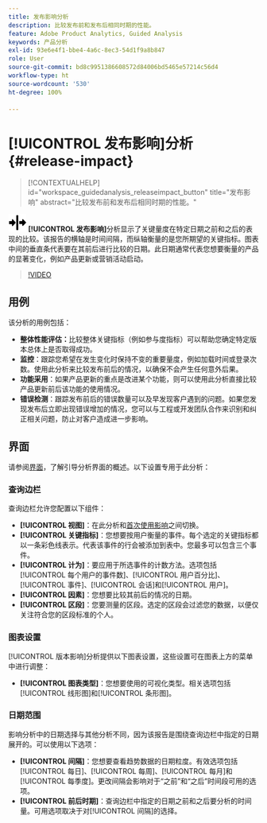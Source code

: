 ```yaml
---
title: 发布影响分析
description: 比较发布前和发布后相同时期的性能。
feature: Adobe Product Analytics, Guided Analysis
keywords: 产品分析
exl-id: 93e6e4f1-bbe4-4a6c-8ec3-54d1f9a8b847
role: User
source-git-commit: bd8c9951386608572d84006bd5465e57214c56d4
workflow-type: ht
source-wordcount: '530'
ht-degree: 100%

---
```


# [!UICONTROL 发布影响]分析 {#release-impact}

<!-- markdownlint-disable MD034 -->

>[!CONTEXTUALHELP]
>id="workspace_guidedanalysis_releaseimpact_button"
>title="发布影响"
>abstract="比较发布前和发布后相同时期的性能。"

<!-- markdownlint-enable MD034 -->

![发布](/help/assets/icons/Release.svg) **[!UICONTROL 发布影响]**&#x200B;分析显示了关键量度在特定日期之前和之后的表现的比较。该报告的横轴是时间间隔，而纵轴衡量的是您所期望的关键指标。图表中间的垂直条代表要在其前后进行比较的日期。此日期通常代表您想要衡量的产品的显著变化，例如产品更新或营销活动启动。

>[!VIDEO](https://video.tv.adobe.com/v/3423446/?quality=12&learn=on&captions=chi_hans)

## 用例

该分析的用例包括：

* **整体性能评估：**&#x200B;比较整体关键指标（例如参与度指标）可以帮助您确定特定版本总体上是否取得成功。
* **监控**：跟踪您希望在发生变化时保持不变的重要量度，例如加载时间或登录次数。使用此分析来比较发布前后的情况，以确保不会产生任何意外后果。
* **功能采用**：如果产品更新的重点是改进某个功能，则可以使用此分析直接比较产品更新前后该功能的使用情况。
* **错误检测**：跟踪发布前后的错误数量可以及早发现客户遇到的问题。如果您发现发布后立即出现错误增加的情况，您可以与工程或开发团队合作来识别和纠正相关问题，防止对客户造成进一步影响。

## 界面

请参阅[界面](../overview.md#interface)，了解引导分析界面的概述。以下设置专用于此分析：

### 查询边栏

查询边栏允许您配置以下组件：

* **[!UICONTROL 视图]**：在此分析和[首次使用影响](first-use-impact.md)之间切换。
* **[!UICONTROL 关键指标]**：您想要按用户衡量的事件。每个选定的关键指标都以一条彩色线表示。代表该事件的行会被添加到表中。您最多可以包含三个事件。
* **[!UICONTROL 计为]**：要应用于所选事件的计数方法。选项包括[!UICONTROL 每个用户的事件数]、[!UICONTROL 用户百分比]、[!UICONTROL 事件]、[!UICONTROL 会话]和[!UICONTROL 用户]。
* **[!UICONTROL 因素]**：您想要比较其前后的情况的日期。
* **[!UICONTROL 区段]**：您要测量的区段。选定的区段会过滤您的数据，以便仅关注符合您的区段标准的个人。

### 图表设置

[!UICONTROL 版本影响]分析提供以下图表设置，这些设置可在图表上方的菜单中进行调整：

* **[!UICONTROL 图表类型]**：您想要使用的可视化类型。相关选项包括[!UICONTROL 线形图]和[!UICONTROL 条形图]。

### 日期范围

影响分析中的日期选择与其他分析不同，因为该报告是围绕查询边栏中指定的日期展开的。可以使用以下选项：

* **[!UICONTROL 间隔]**：您想要查看趋势数据的日期粒度。有效选项包括[!UICONTROL 每日]、[!UICONTROL 每周]、[!UICONTROL 每月]和[!UICONTROL 每季度]。更改间隔会影响对于“之前”和“之后”时间段可用的选项。
* **[!UICONTROL 前后时期]**：查询边栏中指定的日期之前和之后要分析的时间量。可用选项取决于对[!UICONTROL 间隔]的选择。


<!--
## Example

See below for an example of the analysis.

![Release impact](../assets/release-impact.png)

-->
